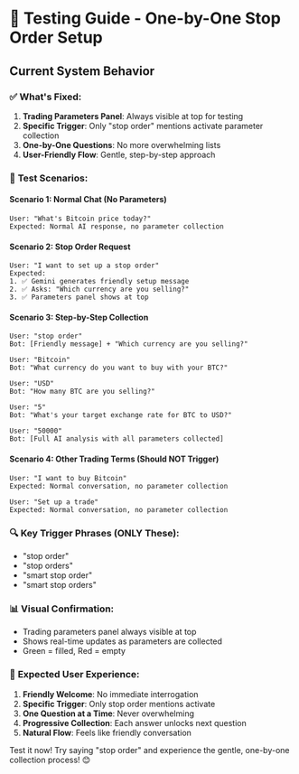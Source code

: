 # 🧪 Testing Guide - One-by-One Stop Order Setup

## Current System Behavior

### ✅ **What's Fixed:**

1. **Trading Parameters Panel**: Always visible at top for testing
2. **Specific Trigger**: Only "stop order" mentions activate parameter collection
3. **One-by-One Questions**: No more overwhelming lists
4. **User-Friendly Flow**: Gentle, step-by-step approach

### 🎯 **Test Scenarios:**

#### **Scenario 1: Normal Chat (No Parameters)**
```
User: "What's Bitcoin price today?"
Expected: Normal AI response, no parameter collection
```

#### **Scenario 2: Stop Order Request**
```
User: "I want to set up a stop order"
Expected: 
1. ✅ Gemini generates friendly setup message
2. ✅ Asks: "Which currency are you selling?"
3. ✅ Parameters panel shows at top
```

#### **Scenario 3: Step-by-Step Collection**
```
User: "stop order"
Bot: [Friendly message] + "Which currency are you selling?"

User: "Bitcoin" 
Bot: "What currency do you want to buy with your BTC?"

User: "USD"
Bot: "How many BTC are you selling?"

User: "5"
Bot: "What's your target exchange rate for BTC to USD?"

User: "50000"
Bot: [Full AI analysis with all parameters collected]
```

#### **Scenario 4: Other Trading Terms (Should NOT Trigger)**
```
User: "I want to buy Bitcoin"
Expected: Normal conversation, no parameter collection

User: "Set up a trade"
Expected: Normal conversation, no parameter collection
```

### 🔍 **Key Trigger Phrases (ONLY These):**
- "stop order"
- "stop orders" 
- "smart stop order"
- "smart stop orders"

### 📊 **Visual Confirmation:**
- Trading parameters panel always visible at top
- Shows real-time updates as parameters are collected
- Green = filled, Red = empty

### 🚀 **Expected User Experience:**
1. **Friendly Welcome**: No immediate interrogation
2. **Specific Trigger**: Only stop order mentions activate
3. **One Question at a Time**: Never overwhelming
4. **Progressive Collection**: Each answer unlocks next question
5. **Natural Flow**: Feels like friendly conversation

Test it now! Try saying "stop order" and experience the gentle, one-by-one collection process! 😊
